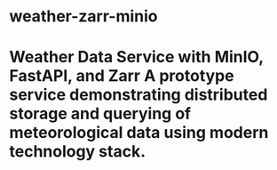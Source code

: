 # weather-zarr-minio
# Weather Data Service with MinIO, FastAPI, and Zarr A prototype service demonstrating distributed storage and querying of meteorological data using modern technology stack. 
